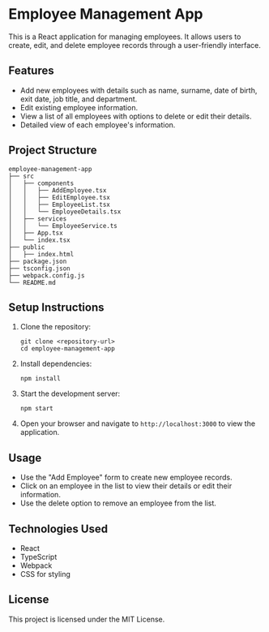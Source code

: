# Employee Management App

This is a React application for managing employees. It allows users to create, edit, and delete employee records through a user-friendly interface.

## Features

- Add new employees with details such as name, surname, date of birth, exit date, job title, and department.
- Edit existing employee information.
- View a list of all employees with options to delete or edit their details.
- Detailed view of each employee's information.

## Project Structure

```
employee-management-app
├── src
│   ├── components
│   │   ├── AddEmployee.tsx
│   │   ├── EditEmployee.tsx
│   │   ├── EmployeeList.tsx
│   │   └── EmployeeDetails.tsx
│   ├── services
│   │   └── EmployeeService.ts
│   ├── App.tsx
│   └── index.tsx
├── public
│   ├── index.html
├── package.json
├── tsconfig.json
├── webpack.config.js
└── README.md
```

## Setup Instructions

1. Clone the repository:
   ```
   git clone <repository-url>
   cd employee-management-app
   ```

2. Install dependencies:
   ```
   npm install
   ```

3. Start the development server:
   ```
   npm start
   ```

4. Open your browser and navigate to `http://localhost:3000` to view the application.

## Usage

- Use the "Add Employee" form to create new employee records.
- Click on an employee in the list to view their details or edit their information.
- Use the delete option to remove an employee from the list.

## Technologies Used

- React
- TypeScript
- Webpack
- CSS for styling

## License

This project is licensed under the MIT License.
